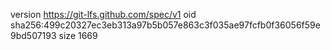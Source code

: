version https://git-lfs.github.com/spec/v1
oid sha256:499c20327ec3eb313a97b5b057e863c3f035ae97fcfb0f36056f59e9bd507193
size 1669
